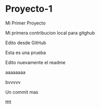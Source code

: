 # Proyecto-1
Mi Primer Proyecto

Mi primera contribucion local para gitghub


Edito desde GitHub

Esta es una prueba


Edito nuevamente el readme


aaaaaaaa

bvvvvv

Un commit mas

tttt
